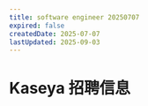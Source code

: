 ```yaml
---
title: software engineer 20250707
expired: false
createdDate: 2025-07-07
lastUpdated: 2025-09-03
---
```


# Kaseya 招聘信息

<JobPostingTable job-posting-json-path="kaseya/data/software-engineer-20250707" />